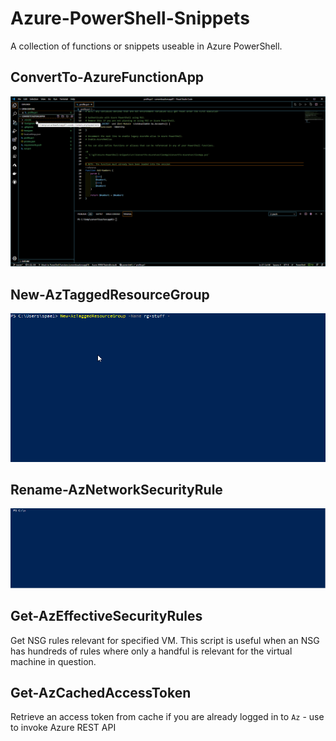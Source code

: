 # Azure-PowerShell-Snippets
A collection of functions or snippets useable in Azure PowerShell.

## ConvertTo-AzureFunctionApp

![Example](/src/ConvertTo-AzureFunctionApp/example1.gif)

## New-AzTaggedResourceGroup

![Example](/src/New-AzTaggedResourceGroup/Example.gif)

## Rename-AzNetworkSecurityRule

![Example](/src/Rename-AzNetworkSecurityRule/Example.gif)

## Get-AzEffectiveSecurityRules

Get NSG rules relevant for specified VM. This script is useful when an NSG has hundreds of rules where only a handful is relevant for the virtual machine in question.

## Get-AzCachedAccessToken

Retrieve an access token from cache if you are already logged in to `Az` - use to invoke Azure REST API